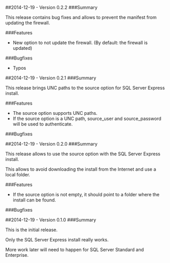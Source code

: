 ##2014-12-19 - Version 0.2.2
###Summary

 This release contains bug fixes and allows to prevent the manifest from updating the firewall.

###Features
- New option to not update the firewall. (By default: the firewall is updated)

###Bugfixes
- Typos


##2014-12-19 - Version 0.2.1
###Summary

 This release brings UNC paths to the source option for SQL Server Express install.

###Features
- The source option supports UNC paths.
- If the source option is a UNC path, source_user and source_password will be used to authenticate.

###Bugfixes


##2014-12-19 - Version 0.2.0
###Summary

This release allows to use the source option with the SQL Server Express install.

This allows to avoid downloading the install from the Internet and use a local folder.

###Features
- If the source option is not empty, it should point to a folder where the install can be found.

###Bugfixes



##2014-12-19 - Version 0.1.0
###Summary

This is the initial release.

Only the SQL Server Express install really works.

More work later will need to happen for SQL Server Standard and Enterprise.
